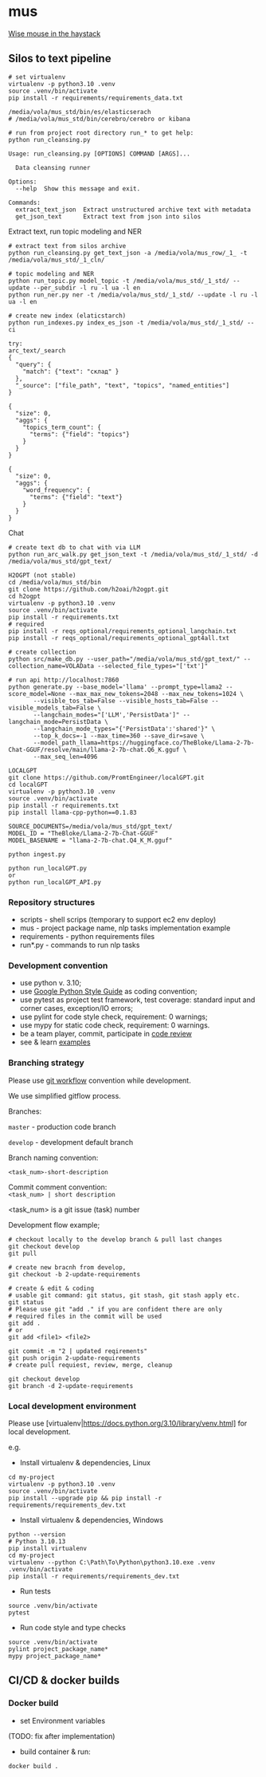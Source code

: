# mus

[Wise mouse in the haystack](https://docs.google.com/document/d/12PTVOyS4rCeGe4xmUxWdnA-8ibMU4Zw7rrc8bfp5kZA/edit?usp=sharing)

## Silos to text pipeline

````
# set virtualenv
virtualenv -p python3.10 .venv
source .venv/bin/activate
pip install -r requirements/requirements_data.txt

/media/vola/mus_std/bin/es/elasticserach
# /media/vola/mus_std/bin/cerebro/cerebro or kibana

# run from project root directory run_* to get help:
python run_cleansing.py

Usage: run_cleansing.py [OPTIONS] COMMAND [ARGS]...

  Data cleansing runner

Options:
  --help  Show this message and exit.

Commands:
  extract_text_json  Extract unstructured archive text with metadata
  get_json_text      Extract text from json into silos
````

Extract text, run topic modeling and NER

````
# extract text from silos archive
python run_cleansing.py get_text_json -a /media/vola/mus_row/_1_ -t /media/vola/mus_std/_1_cln/

# topic modeling and NER 
python run_topic.py model_topic -t /media/vola/mus_std/_1_std/ --update --per_subdir -l ru -l ua -l en
python run_ner.py ner -t /media/vola/mus_std/_1_std/ --update -l ru -l ua -l en

# create new index (elaticstarch)
python run_indexes.py index_es_json -t /media/vola/mus_std/_1_std/ --ci

try:
arc_text/_search
{
  "query": {
    "match": {"text": "склад" }
  },
  "_source": ["file_path", "text", "topics", "named_entities"]
}

{
  "size": 0,
  "aggs": {
    "topics_term_count": {
      "terms": {"field": "topics"}
    }
  }
}

{
  "size": 0,
  "aggs": {
    "word_frequency": {
      "terms": {"field": "text"}
    }
  }
}
````

Chat

````
# create text db to chat with via LLM
python run_arc_walk.py get_json_text -t /media/vola/mus_std/_1_std/ -d /media/vola/mus_std/gpt_text/ 

H2OGPT (not stable)
cd /media/vola/mus_std/bin
git clone https://github.com/h2oai/h2ogpt.git
cd h2ogpt
virtualenv -p python3.10 .venv
source .venv/bin/activate
pip install -r requirements.txt
# required
pip install -r reqs_optional/requirements_optional_langchain.txt
pip install -r reqs_optional/requirements_optional_gpt4all.txt

# create collection
python src/make_db.py --user_path="/media/vola/mus_std/gpt_text/" --collection_name=VOLAData --selected_file_types="['txt']"

# run api http://localhost:7860
python generate.py --base_model='llama' --prompt_type=llama2 --score_model=None --max_max_new_tokens=2048 --max_new_tokens=1024 \
       --visible_tos_tab=False --visible_hosts_tab=False --visible_models_tab=False \
       --langchain_modes="['LLM','PersistData']" --langchain_mode=PersistData \
       --langchain_mode_types="{'PersistData':'shared'}" \
       --top_k_docs=-1 --max_time=360 --save_dir=save \
       --model_path_llama=https://huggingface.co/TheBloke/Llama-2-7b-Chat-GGUF/resolve/main/llama-2-7b-chat.Q6_K.gguf \
       --max_seq_len=4096

LOCALGPT
git clone https://github.com/PromtEngineer/localGPT.git
cd localGPT
virtualenv -p python3.10 .venv
source .venv/bin/activate
pip install -r requirements.txt
pip install llama-cpp-python==0.1.83

SOURCE_DOCUMENTS=/media/vola/mus_std/gpt_text/
MODEL_ID = "TheBloke/Llama-2-7b-Chat-GGUF"
MODEL_BASENAME = "llama-2-7b-chat.Q4_K_M.gguf"

python ingest.py

python run_localGPT.py
or
python run_localGPT_API.py

````

### Repository structures

- scripts - shell scrips (temporary to support ec2 env deploy)
- mus - project package name, nlp tasks implementation example
- requirements - python requirements files
- run*.py - commands to run nlp tasks

### Development convention

- use python v. 3.10;
- use [Google Python Style Guide](https://google.github.io/styleguide/pyguide.html) as coding convention;
- use pytest as project test framework, test coverage: standard input and corner cases, exception/IO errors;
- use pylint for code style check, requirement: 0 warnings;
- use mypy for static code check, requirement: 0 warnings.
- be a team player, commit, participate
  in [code review](https://google.github.io/eng-practices/review/reviewer/standard.html)
- see & learn [examples](https://github.com/run-llama/llama_index)

### Branching strategy

Please use [git workflow](https://www.atlassian.com/git/tutorials/comparing-workflows/gitflow-workflow) convention while
development.

We use simplified gitflow process.

Branches:

```master``` - production code branch

```develop``` - development default branch

Branch naming convention:

```<task_num>-short-description```

Commit comment convention:  
```<task_num> | short description```

<task_num> is a git issue (task) number

Development flow example;

```
# checkout locally to the develop branch & pull last changes
git checkout develop
git pull

# create new bracnh from develop, 
git checkout -b 2-update-requirements

# create & edit & coding
# usable git command: git status, git stash, git stash apply etc.
git status
# Please use git "add ." if you are confident there are only 
# required files in the commit will be used
git add .
# or 
git add <file1> <file2>

git commit -m "2 | updated reqirements"
git push origin 2-update-requirements
# create pull requiest, review, merge, cleanup

git checkout develop
git branch -d 2-update-requirements
```

### Local development environment

Please use [virtualenv|https://docs.python.org/3.10/library/venv.html] for local development.

e.g.

- Install virtualenv & dependencies, Linux

```
cd my-project
virtualenv -p python3.10 .venv
source .venv/bin/activate
pip install --upgrade pip && pip install -r requirements/requirements_dev.txt

```

- Install virtualenv & dependencies, Windows

```
python --version
# Python 3.10.13
pip install virtualenv
cd my-project
virtualenv --python C:\Path\To\Python\python3.10.exe .venv
.venv/bin/activate
pip install -r requirements/requirements_dev.txt
```

- Run tests

```
source .venv/bin/activate
pytest
```

- Run code style and type checks

```
source .venv/bin/activate
pylint project_package_name*
mypy project_package_name*
```

## CI/CD & docker builds

### Docker build

- set Environment variables

(TODO: fix after implementation)

- build container & run:

```
docker build .
```

